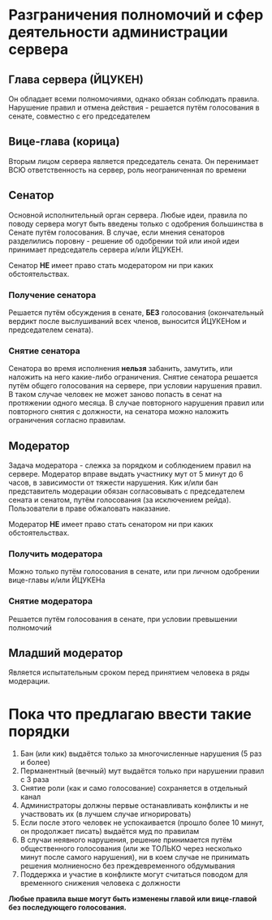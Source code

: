 # Разграничения полномочий и сфер деятельности администрации сервера

## Глава сервера (ЙЦУКЕН)
Он обладает всеми полномочиями, однако обязан соблюдать правила.
Нарушение правил и отмена действия - решается путём голосования в сенате, совместно с его председателем

## Вице-глава (корица)
Вторым лицом сервера является председатель сената.
Он перенимает ВСЮ ответственность на сервер, роль неограниченная по времени

## Сенатор
Основной исполнительный орган сервера.
Любые идеи, правила по поводу сервера могут быть введены только с одобрения большинства в Сенате путём голосования.
В случае, если мнения сенаторов разделились поровну - решение об одобрении той или иной идеи принимает председатель сервера и/или ЙЦУКЕН.

Сенатор **НЕ** имеет право стать модератором ни при каких обстоятельствах.

### Получение сенатора
Решается путём обсуждения в сенате, **БЕЗ** голосования (окончательный вердикт после выслушиваний всех членов, выносится ЙЦУКЕНом и председателем сената).

### Снятие сенатора
Сенатора во время исполнения **нельзя** забанить, замутить, или наложить на него какие-либо ограничения.
Снятие сенатора решается путём общего голосования на сервере, при условии нарушения правил.
В таком случае человек не может заново попасть в сенат на протяжении одного месяца.
В случае повторного нарушения правил или повторного снятия с должности, на сенатора можно наложить ограничения согласно правилам.

## Модератор
Задача модератора - слежка за порядком и соблюдением правил на сервере.
Модератор вправе выдать участнику мут от 5 минут до 6 часов, в зависимости от тяжести нарушения.
Кик и/или бан представитель модерации обязан согласовывать с председателем сената и сенатом, путём голосования (за исключением рейда).
Пользователи в праве обжаловать наказание. 

Модератор **НЕ** имеет право стать сенатором ни при каких обстоятельствах.

### Получить модератора
Можно только путём голосования в сенате, или при личном одобрении вице-главы и/или ЙЦУКЕНа

### Снятие модератора
Решается путём голосования в сенате, при условии превышении полномочий

## Младший модератор
Является испытательным сроком перед принятием человека в ряды модерации.

# Пока что предлагаю ввести такие порядки
1) Бан (или кик) выдаётся только за многочисленные нарушения (5 раз и более)
2) Перманентный (вечный) мут выдаётся только при нарушении правил с 3 раза
3) Снятие роли (как и само голосование) сохраняется в отдельный канал
4) Администраторы должны первые останавливать конфликты и не участвовать их (в лучшем случае игнорировать)
5) Если после этого человек не успокаивается (прошло более 10 минут, он продолжает писать) выдаётся муд по правилам
6) В случаи неявного нарушения, решение принимается путём общественного голосования (или же ТОЛЬКО через несколько минут после самого нарушения), ни в коем случае не принимать решения молниеносно без преждевременного обдумывания
7) Поддержка и участие в конфликте могут считаться поводом для временного снижения человека с должности

**Любые правила выше могут быть изменены главой или вице-главой  без последующего голосования.**
